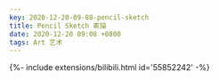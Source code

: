 ```yaml
---
key: 2020-12-20-09-08-pencil-sketch
title: Pencil Sketch 素描
date: 2020-12-20 09:08 +0800
tags: Art 艺术
---
```


<div>{%- include extensions/bilibili.html id='55852242' -%}</div>

<!--more-->
